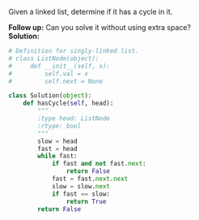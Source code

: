 Given a linked list, determine if it has a cycle in it.

**Follow up:**
Can you solve it without using extra space?   
**Solution:**
```python
# Definition for singly-linked list.
# class ListNode(object):
#     def __init__(self, x):
#         self.val = x
#         self.next = None

class Solution(object):
    def hasCycle(self, head):
        """
        :type head: ListNode
        :rtype: bool
        """
        slow = head
        fast = head
        while fast:
            if fast and not fast.next:
                return False
            fast = fast.next.next
            slow = slow.next
            if fast == slow:
                return True
        return False
```
